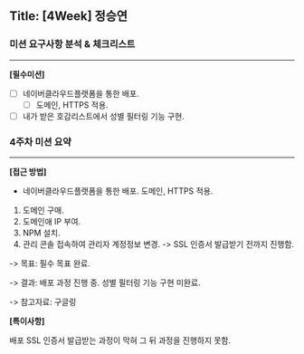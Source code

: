 ## Title: [4Week] 정승연

### 미션 요구사항 분석 & 체크리스트

---
**[필수미션]**
- [ ] 네이버클라우드플랫폼을 통한 배포.
  - [ ] 도메인, HTTPS 적용. 
- [ ] 내가 받은 호감리스트에서 성별 필터링 기능 구현.

### 4주차 미션 요약

---

**[접근 방법]**

- 네이버클라우드플랫폼을 통한 배포. 도메인, HTTPS 적용. 
1. 도메인 구매.
2. 도메인애 IP 부여.
3. NPM 설치.
4. 관리 콘솔 접속하여 관리자 계정정보 변경.
-> SSL 인증서 발급받기 전까지 진행함.

-> 목표: 필수 목표 완료.

-> 결과: 배포 과정 진행 중. 성별 필터링 기능 구현 미완료.

-> 참고자료: 구글링

**[특이사항]**

배포 SSL 인증서 발급받는 과정이 막혀 그 뒤 과정을 진행하지 못함.